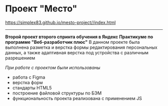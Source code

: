 # Проект "Место"
https://simplex83.github.io/mesto-project//index.html
________________________________
__Второй проект второго спринта обучения в Яндекс Практикуме по программе "Веб-разработчик плюс"__
В данном проекте была выполнена разметка и верстка формы редактирования персональных данных, а также адаптивная верстка под устройства с различным разрешением

_При работе с проектом были использованы_
* работа с Figma
* верстка форм
* стандарты HTML5
* построение файловой структуры по БЭМ
* функциональность проекта реализована с применением JS
